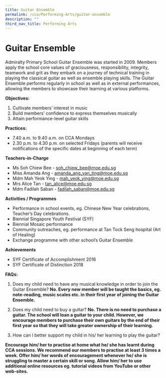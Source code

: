 ```yaml
---
title: Guitar Ensemble
permalink: /cca/Performing-Arts/guitar-ensemble
description: ""
third_nav_title: Performing Arts
---
```

# Guitar Ensemble
Admiralty Primary School Guitar Ensemble was started in 2009. Members apply the school core values of graciousness, responsibility, integrity, teamwork and grit as they embark on a journey of technical training in playing the classical guitar as well as ensemble playing skills. The Guitar Ensemble performs regularly in school as well as in external performances, allowing the members to showcase their learning at various platforms.

**Objectives:**

1.	Cultivate members’ interest in music
2.	Build members’ confidence to express themselves musically
3.	Attain performance-level guitar skills

**Practices:**

*	7.40 a.m. to 9.40 a.m. on CCA Mondays 
*	2.30 p.m. to 4.30 p.m. on selected Fridays (parents will receive notifications of the specific dates at beginning of each term)

**Teachers-in-Charge**

* Ms Soh Chiew Bee                      -  soh_chiew_bee@moe.edu.sg                        
* Miss Amanda Ang                       -  amanda_ang_yan_ting@moe.edu.sg
* Mdm Mah Yeok Ying                 -  mah_yeok_ying@moe.edu.sg
* Mrs Alice Tan                                 -  tan_alice@moe.edu.sg                              
* Mdm Fadilah Saban                   -  fadilah_saban@moe.edu.sg


**Activities / Programmes**

* Performance in school events, eg. Chinese New Year celebrations, Teacher’s Day celebrations.
* Biennial Singapore Youth Festival (SYF)
* Biennial Mosaic performance 
* Community outreaches, eg. performance at Tan Tock Seng hospital (Art of Healing)
* Exchange programme with other school’s Guitar Ensemble

**Achievements**

* SYF Certificate of Accomplishment 2016
* SYF Certificate of Distinction 2018

**FAQs:**

1. Does my child need to have any musical knowledge in order to join the Guitar Ensemble?
**No. Every new member will be taught the basics, eg. note-reading, music scales etc. in their first year of joining the Guitar Ensemble.**

2. Does my child need to buy a guitar?
**No. There is no need to purchase a guitar. The school will loan a guitar to your child. However, we encourage members to purchase their own guitars by the end of their first year so that they will take greater ownership of their learning.**

3. How can I better support my child in his/ her learning to play the guitar?

**Encourage him/ her to practise at home what he/ she has learnt during CCA sessions. We recommend our members to practise at least 3 times a week. 
Offer him/ her words of encouragement whenever he/ she is struggling to master a certain skill or song. Allow him/ her to use additional online resources eg. tutorial videos from YouTube or other web-sites.**
